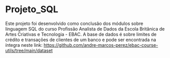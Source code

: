 # Projeto_SQL

Este projeto foi desenvolvido como conclusão dos módulos sobre linguagem SQL do curso Profissão Analista de Dados da Escola Britânica de Artes Criativas e Tecnologia - EBAC.
A base de dados é sobre limites de crédito e transações de clientes de um banco e pode ser encontrada na íntegra neste link:
https://github.com/andre-marcos-perez/ebac-course-utils/tree/main/dataset
